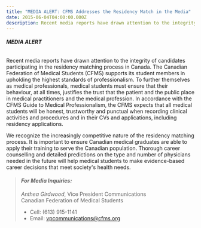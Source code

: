 ```yaml
---
title: "MEDIA ALERT: CFMS Addresses the Residency Match in the Media"
date: 2015-06-04T04:00:00.000Z
description: Recent media reports have drawn attention to the integrity of candidates participating in the residency matching process in Canada. The Canadian Federation of Medical Students (CFMS) supports its student members in upholding the highest standards of professionalism.
---
```


###### **MEDIA ALERT**

Recent media reports have drawn attention to the integrity of candidates participating in the residency matching process in Canada. The Canadian Federation of Medical Students (CFMS) supports its student members in upholding the highest standards of professionalism. To further themselves as medical professionals, medical students must ensure that their behaviour, at all times, justifies the trust that the patient and the public place in medical practitioners and the medical profession. In accordance with the CFMS Guide to Medical Professionalism, the CFMS expects that all medical students will be honest, trustworthy and punctual when recording clinical activities and procedures and in their CVs and applications, including residency applications.

We recognize the increasingly competitive nature of the residency matching process. It is important to ensure Canadian medical graduates are able to apply their training to serve the Canadian population. Thorough career counselling and detailed predictions on the type and number of physicians needed in the future will help medical students to make evidence-based career decisions that meet society&#39;s health needs.
> #### _For Media Inquiries:_
> 
> _Anthea Girdwood_, Vice President Communications  
> Canadian Federation of Medical Students
> 
> *   Cell: (613) 915-1141
> *   Email: [vpcommunications@cfms.org](mailto:vpcommunications@cfms.org)
